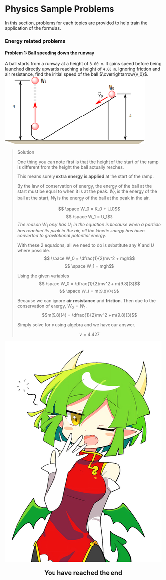 <link rel="stylesheet" href="../Resources/styles/base.css">
<!---This is for enabling LaTeX rendering in exports--->
<!---                  Do not remove                --->

<script type="text/javascript" src="http://cdn.mathjax.org/mathjax/latest/MathJax.js?config=TeX-AMS-MML_HTMLorMML"> 
</script>

<script type="text/x-mathjax-config">
MathJax.Hub.Config({ tex2jax: {inlineMath: [['$','$']]}, messageStyle: "none" });
</script>

# Physics Sample Problems
In this section, problems for each topics are provided to help train the application of the formulas.

### Energy related problems
#### Problem 1: Ball speeding down the runway
A ball starts from a runway at a height of `3.00 m`. It gains speed before being launched directly upwards reaching a height of `4.00 m`. Ignoring friction and air resistance, find the initial speed of the ball $\overrightarrow{v_0}$.
![Alt text](images/problems/problem7-1.png)
> <div class=misc>Solution</div>
> 
> One thing you can note first is that the height of the start of the ramp is different from the height the ball actually reaches.
>
> This means surely **extra energy is applied** at the start of the ramp.
>
> By the law of conservation of energy, the energy of the ball at the start must be equal to when it is at the peak. $W_0$ is the energy of the ball at the start, $W_1$ is the energy of the ball at the peak in the air.
>
> $$ \space W_0 = K_0 + U_0$$
> $$ \space W_1 = U_1$$
> *The reason $W_1$ only has $U_1$ in the equation is because when a particle has reached its peak in the air, all the kinetic energy has been converted to gravitational potential energy.*
>
> With these 2 equations, all we need to do is substitute any $K$ and $U$ where possible.
> $$ \space W_0 = \dfrac{1}{2}mv^2 + mgh$$
> $$ \space W_1 = mgh$$
>
> Using the given variables
> $$ \space W_0 = \dfrac{1}{2}mv^2 + m(9.8)(3)$$
> $$ \space W_1 = m(9.8)(4)$$
>
> Because we can ignore **air resistance** and **friction**. Then due to the conservation of energy, $W_0 = W_1$.
> $$m(9.8)(4) = \dfrac{1}{2}mv^2 + m(9.8)(3)$$
>
> Simply solve for $v$ using algebra and we have our answer.
>
> $$v = 4.427$$
> <div style="page-break-after: always;"></div>

![Alt text](../Resources/images/Draco%20Centaur.png)
<p style="text-align:center;font-weight:bold;font-size:20px;">You have reached the end</p>